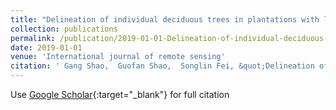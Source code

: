 ```yaml
---
title: "Delineation of individual deciduous trees in plantations with low-density LiDAR data"
collection: publications
permalink: /publication/2019-01-01-Delineation-of-individual-deciduous-trees-in-plantations-with-low-density-LiDAR-data
date: 2019-01-01
venue: 'International journal of remote sensing'
citation: ' Gang Shao,  Guofan Shao,  Songlin Fei, &quot;Delineation of individual deciduous trees in plantations with low-density LiDAR data.&quot; International journal of remote sensing, 2019.'
---
```

Use [Google Scholar](https://scholar.google.com/scholar?q=Delineation+of+individual+deciduous+trees+in+plantations+with+low+density+LiDAR+data){:target="_blank"} for full citation